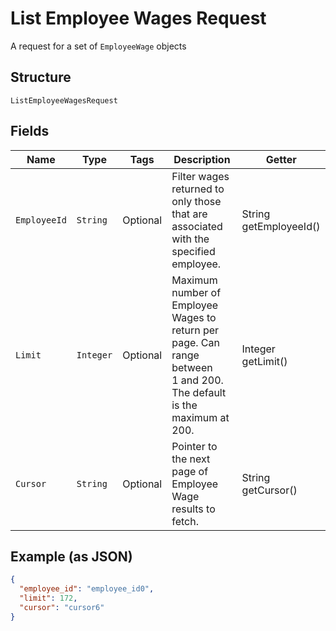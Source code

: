 
# List Employee Wages Request

A request for a set of `EmployeeWage` objects

## Structure

`ListEmployeeWagesRequest`

## Fields

| Name | Type | Tags | Description | Getter |
|  --- | --- | --- | --- | --- |
| `EmployeeId` | `String` | Optional | Filter wages returned to only those that are associated with the specified employee. | String getEmployeeId() |
| `Limit` | `Integer` | Optional | Maximum number of Employee Wages to return per page. Can range between<br>1 and 200. The default is the maximum at 200. | Integer getLimit() |
| `Cursor` | `String` | Optional | Pointer to the next page of Employee Wage results to fetch. | String getCursor() |

## Example (as JSON)

```json
{
  "employee_id": "employee_id0",
  "limit": 172,
  "cursor": "cursor6"
}
```

